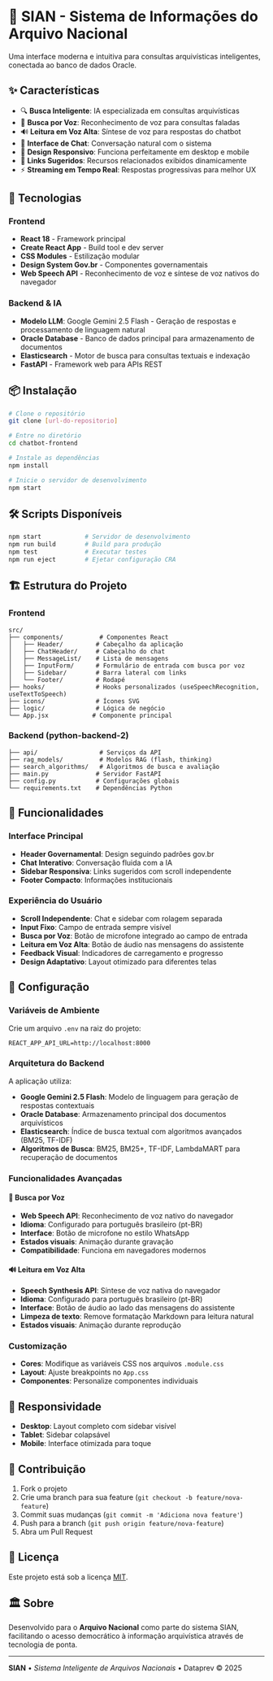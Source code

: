 # 🤖 SIAN - Sistema de Informações do Arquivo Nacional

Uma interface moderna e intuitiva para consultas arquivísticas inteligentes, conectada ao banco de dados Oracle.

## ✨ Características

- 🔍 **Busca Inteligente**: IA especializada em consultas arquivísticas
- 🎤 **Busca por Voz**: Reconhecimento de voz para consultas faladas
- 🔊 **Leitura em Voz Alta**: Síntese de voz para respostas do chatbot
- 💬 **Interface de Chat**: Conversação natural com o sistema
- 📱 **Design Responsivo**: Funciona perfeitamente em desktop e mobile
- 🔗 **Links Sugeridos**: Recursos relacionados exibidos dinamicamente
- ⚡ **Streaming em Tempo Real**: Respostas progressivas para melhor UX

## 🚀 Tecnologias

### Frontend
- **React 18** - Framework principal
- **Create React App** - Build tool e dev server
- **CSS Modules** - Estilização modular
- **Design System Gov.br** - Componentes governamentais
- **Web Speech API** - Reconhecimento de voz e síntese de voz nativos do navegador

### Backend & IA
- **Modelo LLM**: Google Gemini 2.5 Flash - Geração de respostas e processamento de linguagem natural
- **Oracle Database** - Banco de dados principal para armazenamento de documentos
- **Elasticsearch** - Motor de busca para consultas textuais e indexação
- **FastAPI** - Framework web para APIs REST

## 📦 Instalação

```bash
# Clone o repositório
git clone [url-do-repositorio]

# Entre no diretório
cd chatbot-frontend

# Instale as dependências
npm install

# Inicie o servidor de desenvolvimento
npm start
```

## 🛠️ Scripts Disponíveis

```bash
npm start            # Servidor de desenvolvimento
npm run build        # Build para produção
npm test             # Executar testes
npm run eject        # Ejetar configuração CRA
```

## 🏗️ Estrutura do Projeto

### Frontend
```
src/
├── components/          # Componentes React
│   ├── Header/         # Cabeçalho da aplicação
│   ├── ChatHeader/     # Cabeçalho do chat
│   ├── MessageList/    # Lista de mensagens
│   ├── InputForm/      # Formulário de entrada com busca por voz
│   ├── Sidebar/        # Barra lateral com links
│   └── Footer/         # Rodapé
├── hooks/              # Hooks personalizados (useSpeechRecognition, useTextToSpeech)
├── icons/              # Ícones SVG
├── logic/              # Lógica de negócio
└── App.jsx            # Componente principal
```

### Backend (python-backend-2)
```
├── api/                 # Serviços da API
├── rag_models/          # Modelos RAG (flash, thinking)
├── search_algorithms/   # Algoritmos de busca e avaliação
├── main.py             # Servidor FastAPI
├── config.py           # Configurações globais
└── requirements.txt    # Dependências Python
```

## 🎨 Funcionalidades

### Interface Principal
- **Header Governamental**: Design seguindo padrões gov.br
- **Chat Interativo**: Conversação fluida com a IA
- **Sidebar Responsiva**: Links sugeridos com scroll independente
- **Footer Compacto**: Informações institucionais

### Experiência do Usuário
- **Scroll Independente**: Chat e sidebar com rolagem separada
- **Input Fixo**: Campo de entrada sempre visível
- **Busca por Voz**: Botão de microfone integrado ao campo de entrada
- **Leitura em Voz Alta**: Botão de áudio nas mensagens do assistente
- **Feedback Visual**: Indicadores de carregamento e progresso
- **Design Adaptativo**: Layout otimizado para diferentes telas

## 🔧 Configuração

### Variáveis de Ambiente
Crie um arquivo `.env` na raiz do projeto:

```env
REACT_APP_API_URL=http://localhost:8000
```

### Arquitetura do Backend
A aplicação utiliza:
- **Google Gemini 2.5 Flash**: Modelo de linguagem para geração de respostas contextuais
- **Oracle Database**: Armazenamento principal dos documentos arquivísticos
- **Elasticsearch**: Índice de busca textual com algoritmos avançados (BM25, TF-IDF)
- **Algoritmos de Busca**: BM25, BM25+, TF-IDF, LambdaMART para recuperação de documentos

### Funcionalidades Avançadas

#### 🎤 Busca por Voz
- **Web Speech API**: Reconhecimento de voz nativo do navegador
- **Idioma**: Configurado para português brasileiro (pt-BR)
- **Interface**: Botão de microfone no estilo WhatsApp
- **Estados visuais**: Animação durante gravação
- **Compatibilidade**: Funciona em navegadores modernos

#### 🔊 Leitura em Voz Alta
- **Speech Synthesis API**: Síntese de voz nativa do navegador
- **Idioma**: Configurado para português brasileiro (pt-BR)
- **Interface**: Botão de áudio ao lado das mensagens do assistente
- **Limpeza de texto**: Remove formatação Markdown para leitura natural
- **Estados visuais**: Animação durante reprodução

### Customização
- **Cores**: Modifique as variáveis CSS nos arquivos `.module.css`
- **Layout**: Ajuste breakpoints no `App.css`
- **Componentes**: Personalize componentes individuais

## 📱 Responsividade

- **Desktop**: Layout completo com sidebar visível
- **Tablet**: Sidebar colapsável
- **Mobile**: Interface otimizada para toque

## 🤝 Contribuição

1. Fork o projeto
2. Crie uma branch para sua feature (`git checkout -b feature/nova-feature`)
3. Commit suas mudanças (`git commit -m 'Adiciona nova feature'`)
4. Push para a branch (`git push origin feature/nova-feature`)
5. Abra um Pull Request

## 📄 Licença

Este projeto está sob a licença [MIT](LICENSE).

## 🏛️ Sobre

Desenvolvido para o **Arquivo Nacional** como parte do sistema SIAN, facilitando o acesso democrático à informação arquivística através de tecnologia de ponta.

---

**SIAN** • *Sistema Inteligente de Arquivos Nacionais* • Dataprev © 2025